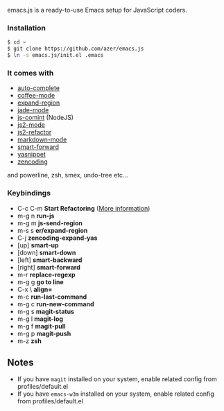 emacs.js is a ready-to-use Emacs setup for JavaScript coders.

### Installation

```bash
$ cd ~
$ git clone https://github.com/azer/emacs.js
$ ln -s emacs.js/init.el .emacs
```

### It comes with

* [auto-complete](https://github.com/auto-complete/auto-complete)
* [coffee-mode](https://github.com/defunkt/coffee-mode)
* [expand-region](https://github.com/magnars/expand-region.el)
* [jade-mode](https://github.com/brianc/jade-mode)
* [js-comint](http://js-comint-el.sourceforge.net/) (NodeJS)
* [js2-mode](https://github.com/mooz/js2-mode)
* [js2-refactor](https://github.com/magnars/js2-refactor.el)
* [markdown-mode](https://github.com/defunkt/markdown-mode)
* [smart-forward](https://github.com/magnars/smart-forward.el)
* [yasnippet](https://github.com/capitaomorte/yasnippet)
* [zencoding](https://github.com/rooney/zencoding.git)

and powerline, zsh, smex, undo-tree etc...

### Keybindings

* C-c C-m **Start Refactoring** ([More information](https://github.com/magnars/js2-refactor.el))
* m-g n **run-js**
* m-g m **js-send-region**
* m-s s **er/expand-region**
* C-j **zencoding-expand-yas**
* [up] **smart-up**
* [down] **smart-down**
* [left] **smart-backward**
* [right] **smart-forward**
* m-r **replace-regexp**
* m-g g **go to line**
* C-x \ **align=**
* m-c **run-last-command**
* m-g c **run-new-command**
* m-g s **magit-status**
* m-g l **magit-log**
* m-g f **magit-pull**
* m-g p **magit-push**
* m-z **zsh**

## Notes

* If you have `magit` installed on your system, enable related config from profiles/default.el
* If you have `emacs-w3m` installed on your system, enable related config from profiles/default.el
